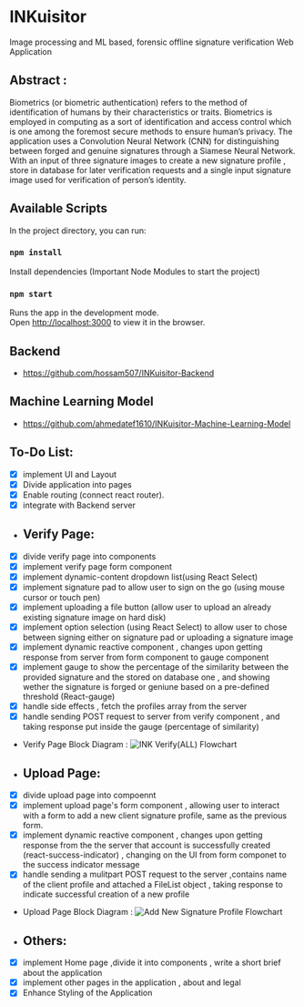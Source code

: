 # INKuisitor
Image processing and ML based, forensic offline signature verification Web Application 

## Abstract : 
Biometrics (or biometric authentication) refers to the method of identification of humans by their characteristics or traits. Biometrics is employed in computing as a sort of identification and access control which is one among the foremost secure methods to ensure human’s privacy.
The application uses a Convolution Neural Network (CNN) for distinguishing between forged and genuine signatures through a Siamese Neural Network. With an input of three signature images to create a new signature profile , store in database for later verification requests and a single input signature image used for verification of person’s identity.
## Available Scripts

In the project directory, you can run:

### `npm install `
Install dependencies (Important Node Modules to start the project)
### `npm start`

Runs the app in the development mode.\
Open [http://localhost:3000](http://localhost:3000) to view it in the browser.
## Backend
- https://github.com/hossam507/INKuisitor-Backend
## Machine Learning Model
- https://github.com/ahmedatef1610/INKuisitor-Machine-Learning-Model

 ## To-Do List: 
- [x] implement UI and Layout
- [x] Divide application into pages
- [x] Enable routing (connect react router).
- [x] integrate with Backend server
- ## Verify Page: 
- [x] divide verify page into components
- [x] implement verify page form component
- [x] implement dynamic-content dropdown list(using React Select) 
- [x] implement signature pad to allow user to sign on the go  (using mouse cursor or touch pen)
- [x] implement uploading a file button (allow user to upload an already existing signature image on hard disk)
- [x] implement option selection (using React Select) to allow user to chose between signing either on signature pad or uploading a signature image
- [x] implement dynamic reactive component , changes upon getting response from server from form component to gauge component
- [x] implement gauge to show the percentage of the similarity between the provided signature and the stored on database one , and showing wether the signature is forged or geniune based on a pre-defined threshold (React-gauge)
- [x] handle side effects , fetch the profiles array from the server
- [x] handle sending POST request to server from verify component , and taking response put inside the gauge (percentage of similarity)
- Verify Page Block Diagram :
![INK Verify(ALL) Flowchart](https://user-images.githubusercontent.com/58363102/127767449-bb65b8c3-d7a4-4c7e-8ed1-f7659980a05b.png)
- ## Upload Page: 
- [x] divide upload page into compoennt
- [x] implement upload page's form component , allowing user to interact with a form to add a new client signature profile, same as the previous form.
- [x] implement dynamic reactive component , changes upon getting response from the the server that account is successfully created (react-success-indicator) , changing on the UI from form componet to the success indicator message 
- [x] handle sending a mulitpart POST request to the server ,contains name of the client profile and attached a FileList object , taking response to indicate successful creation of a new profile
- Upload Page Block Diagram : 
![Add New Signature Profile Flowchart](https://user-images.githubusercontent.com/58363102/127767466-47a64be1-f423-47b5-a868-b16b9a89da78.png)
- ## Others: 
- [x] implement Home page ,divide it into components , write a short brief about the application
- [x] implement other pages in the application , about and legal
- [x] Enhance Styling of the Application
